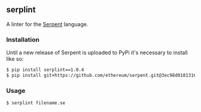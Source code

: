 ## serplint

A linter for the [Serpent](https://github.com/ethereum/serpent) language.

### Installation

Until a new release of Serpent is uploaded to PyPi it's necessary to install
like so:

```sh
$ pip install serplint==1.0.4
$ pip install git+https://github.com/ethereum/serpent.git@3ec98d01813167cc8725a951bd384c629158af2b#egg=ethereum-serpent
```

### Usage

```sh
$ serplint filename.se
```
